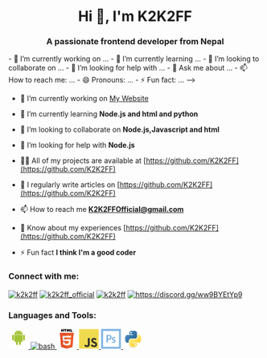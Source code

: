 <h1 align="center">Hi 👋, I'm K2K2FF</h1>
<h3 align="center">A passionate frontend developer from Nepal</h3>
- 🔭 I’m currently working on ...
- 🌱 I’m currently learning ...
- 👯 I’m looking to collaborate on ...
- 🤔 I’m looking for help with ...
- 💬 Ask me about ...
- 📫 How to reach me: ...
- 😄 Pronouns: ...
- ⚡ Fun fact: ...
-->



- 🔭 I’m currently working on [My Website](https://official-website-of-k2k2ff.k2k2ffofficial.repl.co/)

- 🌱 I’m currently learning **Node.js and html and python**

- 👯 I’m looking to collaborate on **Node.js,Javascript and html**

- 🤝 I’m looking for help with **Node.js**

- 👨‍💻 All of my projects are available at [https://github.com/K2K2FF](https://github.com/K2K2FF)

- 📝 I regularly write articles on [https://github.com/K2K2FF](https://github.com/K2K2FF)

- 📫 How to reach me **K2K2FFOfficial@gmail.com**

- 📄 Know about my experiences [https://github.com/K2K2FF](https://github.com/K2K2FF)

- ⚡ Fun fact **I think I'm a good coder**

<h3 align="left">Connect with me:</h3>
<p align="left">
<a href="https://twitter.com/k2k2ff" target="blank"><img align="center" src="https://raw.githubusercontent.com/rahuldkjain/github-profile-readme-generator/master/src/images/icons/Social/twitter.svg" alt="k2k2ff" height="30" width="40" /></a>
<a href="https://instagram.com/k2k2ff_official" target="blank"><img align="center" src="https://raw.githubusercontent.com/rahuldkjain/github-profile-readme-generator/master/src/images/icons/Social/instagram.svg" alt="k2k2ff_official" height="30" width="40" /></a>
<a href="https://www.youtube.com/c/k2k2ff" target="blank"><img align="center" src="https://raw.githubusercontent.com/rahuldkjain/github-profile-readme-generator/master/src/images/icons/Social/youtube.svg" alt="k2k2ff" height="30" width="40" /></a>
<a href="https://discord.gg/ww9BYEtYp9" target="blank"><img align="center" src="https://raw.githubusercontent.com/rahuldkjain/github-profile-readme-generator/master/src/images/icons/Social/discord.svg" alt="https://discord.gg/ww9BYEtYp9" height="30" width="40" /></a>
</p>

<h3 align="left">Languages and Tools:</h3>
<p align="left"> <a href="https://developer.android.com" target="_blank"> <img src="https://raw.githubusercontent.com/devicons/devicon/master/icons/android/android-original-wordmark.svg" alt="android" width="40" height="40"/> </a> <a href="https://www.gnu.org/software/bash/" target="_blank"> <img src="https://www.vectorlogo.zone/logos/gnu_bash/gnu_bash-icon.svg" alt="bash" width="40" height="40"/> </a> <a href="https://www.w3.org/html/" target="_blank"> <img src="https://raw.githubusercontent.com/devicons/devicon/master/icons/html5/html5-original-wordmark.svg" alt="html5" width="40" height="40"/> </a> <a href="https://developer.mozilla.org/en-US/docs/Web/JavaScript" target="_blank"> <img src="https://raw.githubusercontent.com/devicons/devicon/master/icons/javascript/javascript-original.svg" alt="javascript" width="40" height="40"/> </a> <a href="https://www.photoshop.com/en" target="_blank"> <img src="https://raw.githubusercontent.com/devicons/devicon/master/icons/photoshop/photoshop-line.svg" alt="photoshop" width="40" height="40"/> </a> <a href="https://www.python.org" target="_blank"> <img src="https://raw.githubusercontent.com/devicons/devicon/master/icons/python/python-original.svg" alt="python" width="40" height="40"/> </a> </p>
